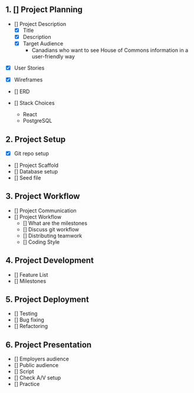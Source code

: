 ## 1. [] Project Planning

* [] Project Description
  * [x] Title
  * [x] Description
  * [x] Target Audience
    * Canadians who want to see House of Commons information in a user-friendly way

* [x] User Stories

* [x] Wireframes

* [] ERD

* [] Stack Choices
  * React
  * PostgreSQL

## 2. Project Setup
* [x] Git repo setup
* [] Project Scaffold
* [] Database setup
* [] Seed file

## 3. Project Workflow
* [] Project Communication
* [] Project Workflow
  * [] What are the milestones
  * [] Discuss git workflow
  * [] Distributing teamwork
  * [] Coding Style

## 4. Project Development
* [] Feature List
* [] Milestones

## 5. Project Deployment
* [] Testing
* [] Bug fixing
* [] Refactoring

## 6. Project Presentation
* [] Employers audience
* [] Public audience
* [] Script
* [] Check A/V setup
* [] Practice


